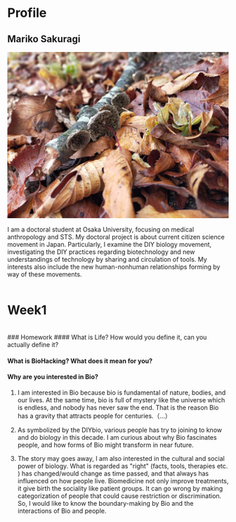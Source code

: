 # Profile

## Mariko Sakuragi

![image_profile](photo/139282151_412049590032179_3432442983651064912_n.jpg)

I am a doctoral student at Osaka University, focusing on medical anthropology and STS. My doctoral project is about current citizen science movement in Japan. Particularly, I examine the DIY biology movement, investigating the DIY practices regarding biotechnology and new understandings of technology by sharing and circulation of tools. My interests also include the new human-nonhuman relationships forming by way of these movements.
<br>
<br>
# Week1
<br>
### Homework
#### What is Life? How would you define it, can you actually define it?


#### What is BioHacking? What does it mean for you?


#### Why are you interested in Bio?
1. I am interested in Bio because bio is fundamental of nature, bodies, and our lives. At the same time, bio is full of mystery like the universe which is endless, and nobody has never saw the end. That is the reason Bio has a gravity that attracts people for centuries.（...）

2. As symbolized by the DIYbio, various people has try to joining to know and do biology in this decade. I am curious about why Bio fascinates people, and how forms of Bio might transform in near future.

3. The story may goes away, I am also interested in the cultural and social power of biology. What is regarded as "right" (facts, tools, therapies etc. ) has changed/would change as time passed, and that always has influenced on how people live. Biomedicine not only improve treatments, it give birth the sociality like patient groups. It can go wrong by making categorization of people that could cause restriction or discrimination. So, I would like to know the boundary-making by Bio and the interactions of Bio and people.
